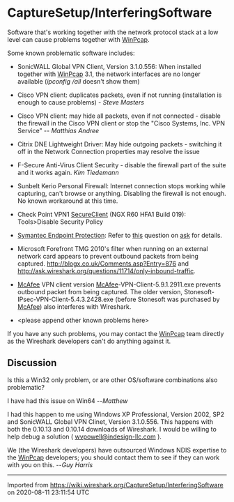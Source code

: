 # CaptureSetup/InterferingSoftware

Software that's working together with the network protocol stack at a low level can cause problems together with [WinPcap](/WinPcap).

Some known problematic software includes:

  - SonicWALL Global VPN Client, Version 3.1.0.556: When installed together with [WinPcap](/WinPcap) 3.1, the network interfaces are no longer available (*ipconfig /all* doesn't show them)

  - Cisco VPN client: duplicates packets, even if not running (installation is enough to cause problems) - *Steve Masters*

  - Cisco VPN client: may hide all packets, even if not connected - disable the firewall in the Cisco VPN client or stop the "Cisco Systems, Inc. VPN Service" -- *Matthias Andree*

  - Citrix DNE Lightweight Driver: May hide outgoing packets - switching it off in the Network Connection properties may resolve the issue

  - F-Secure Anti-Virus Client Security - disable the firewall part of the suite and it works again. *Kim Tiedemann*

  - Sunbelt Kerio Personal Firewall: Internet connection stops working while capturing, can't browse or anything. Disabling the firewall is not enough. No known workaround at this time.

  - Check Point VPN1 [SecureClient](/SecureClient) (NGX R60 HFA1 Build 019): Tools\>Disable Security Policy

  - [Symantec Endpoint Protection](http://www.symantec.com/endpoint-protection): Refer to [this](http://ask.wireshark.org/questions/11560/unable-to-capture-or-display-incoming-tcpip-packets-with-port-8100) question on [ask](http://ask.wireshark.org) for details.

  - Microsoft Forefront TMG 2010's filter when running on an external network card appears to prevent outbound packets from being captured. <http://blogx.co.uk/Comments.asp?Entry=876> and <http://ask.wireshark.org/questions/11714/only-inbound-traffic>.

  - [McAfee](/McAfee) VPN client version [McAfee](/McAfee)-VPN-Client-5.9.1.2911.exe prevents outbound packet from being captured. The older version, Stonesoft-IPsec-VPN-Client-5.4.3.2428.exe (before Stonesoft was purchased by [McAfee](/McAfee)) also interferes with Wireshark.

  - \<please append other known problems here\>

If you have any such problems, you may contact the [WinPcap](/WinPcap) team directly as the Wireshark developers can't do anything against it.

## Discussion

Is this a Win32 only problem, or are other OS/software combinations also problematic?

I have had this issue on Win64 --*Matthew*

I had this happen to me using Windows XP Professional, Version 2002, SP2 and SonicWALL Global VPN Clinet, Version 3.1.0.556. This happens with both the 0.10.13 and 0.10.14 downloads of Wireshark. I would be willing to help debug a solution ( <wvpowell@indesign-llc.com> ).

We (the Wireshark developers) have outsourced Windows NDIS expertise to the [WinPcap](/WinPcap) developers; you should contact them to see if they can work with you on this. --*Guy Harris*

---

Imported from https://wiki.wireshark.org/CaptureSetup/InterferingSoftware on 2020-08-11 23:11:54 UTC
